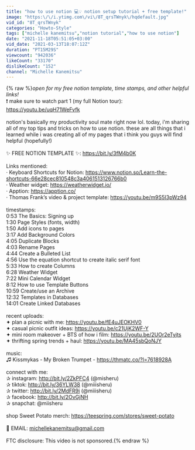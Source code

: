 ```yaml
---
title: "how to use notion 💻💡 notion setup tutorial + free template!"
image: "https:\/\/i.ytimg.com\/vi\/8T_qrsTWnyk\/hqdefault.jpg"
vid_id: "8T_qrsTWnyk"
categories: "Howto-Style"
tags: ["michelle kanemitsu","notion tutorial","how to use notion"]
date: "2021-11-18T05:51:05+03:00"
vid_date: "2021-03-13T18:07:12Z"
duration: "PT15M29S"
viewcount: "942036"
likeCount: "33170"
dislikeCount: "152"
channel: "Michelle Kanemitsu"
---
```

{% raw %}*open for my free notion template, time stamps, and other helpful links!*<br />❗️ make sure to watch part 1 (my full Notion tour): <a rel="nofollow" target="blank" href="https://youtu.be/uqH71WeFvfk">https://youtu.be/uqH71WeFvfk</a> <br /><br />notion's basically my productivity soul mate right now lol. today, i'm sharing all of my top tips and tricks on how to use notion. these are all things that i learned while i was creating all of my pages that i think you guys will find helpful (hopefully!) <br /><br />✨ FREE NOTION TEMPLATE ✨: <a rel="nofollow" target="blank" href="https://bit.ly/3fM4b0K">https://bit.ly/3fM4b0K</a><br /><br />Links mentioned:<br />· Keyboard Shortcuts for Notion: <a rel="nofollow" target="blank" href="https://www.notion.so/Learn-the-shortcuts-66e28cec810548c3a4061513126766b0">https://www.notion.so/Learn-the-shortcuts-66e28cec810548c3a4061513126766b0</a> <br />· Weather widget: <a rel="nofollow" target="blank" href="https://weatherwidget.io/">https://weatherwidget.io/</a> <br />· Apption: <a rel="nofollow" target="blank" href="https://apption.co/">https://apption.co/</a> <br />· Thomas Frank’s video &amp; project template: <a rel="nofollow" target="blank" href="https://youtu.be/m9S5I3pWz94">https://youtu.be/m9S5I3pWz94</a><br /><br />timestamps:<br />0:53 The Basics: Signing up<br />1:30 Page Styles (fonts, width)  <br />1:50 Add icons to pages<br />3:17 Add Background Colors<br />4:05 Duplicate Blocks <br />4:03 Rename Pages <br />4:44 Create a Bulleted List<br />4:56 Use the equation shortcut to create italic serif font<br />5:33 How to create Columns<br />6:28 Weather Widget<br />7:22 Mini Calendar Widget<br />8:12 How to use Template Buttons<br />10:59 Create/use an Archive<br />12:32 Templates in Databases<br />14:01 Create Linked Databases <br /><br />recent uploads: <br />✦ plan a picnic with me: <a rel="nofollow" target="blank" href="https://youtu.be/fE4uJEOKHV0">https://youtu.be/fE4uJEOKHV0</a><br />✦ casual picnic outfit ideas: <a rel="nofollow" target="blank" href="https://youtu.be/c21UjK2WF-Y">https://youtu.be/c21UjK2WF-Y</a><br />✦ mini room makeover + BTS of how i film: <a rel="nofollow" target="blank" href="https://youtu.be/2UOr2eTyjts">https://youtu.be/2UOr2eTyjts</a><br />✦ thrifting spring trends + haul: <a rel="nofollow" target="blank" href="https://youtu.be/MA45sbQoNJY">https://youtu.be/MA45sbQoNJY</a><br /><br />music:<br />♫ Kissmykas - My Broken Trumpet - <a rel="nofollow" target="blank" href="https://thmatc.co/?l=7618928A">https://thmatc.co/?l=7618928A</a><br /><br />connect with me:<br />✰ instagram: <a rel="nofollow" target="blank" href="http://bit.ly/2ZkPFC4">http://bit.ly/2ZkPFC4</a> (@misheru)<br />✰ tiktok: <a rel="nofollow" target="blank" href="http://bit.ly/36YLW38">http://bit.ly/36YLW38</a> (@miiisheru)<br />✰ twitter: <a rel="nofollow" target="blank" href="http://bit.ly/2MdFR9i">http://bit.ly/2MdFR9i</a> (@miiisheru)<br />✰ facebook: <a rel="nofollow" target="blank" href="http://bit.ly/2OvGjNH">http://bit.ly/2OvGjNH</a><br />✰ snapchat: @miisheru<br /><br />shop Sweet Potato merch: <a rel="nofollow" target="blank" href="https://teespring.com/stores/sweet-potato">https://teespring.com/stores/sweet-potato</a><br /><br />💌 EMAIL: michellekanemitsu@gmail.com<br /><br />FTC disclosure: This video is not sponsored.{% endraw %}
